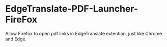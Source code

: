 # EdgeTranslate-PDF-Launcher-FireFox
Allow Firefox to open pdf links in EdgeTranslate extention, just like Chrome and Edge.
